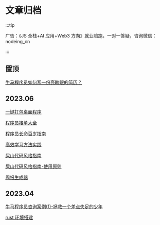 # 文章归档

:::tip

广告：《JS 全栈+AI 应用+Web3 方向》就业陪跑，一对一答疑，咨询微信：nodeing_cn

:::

## 置顶

[牛马程序员如何写一份亮瞎眼的简历？](/article/mianshi/index.html)

## 2023.06

[一键打包桌面程序](/article/2023.06/7.html)

[程序员接单大全](/article/2023.06/6.html)

[程序员长命百岁指南](/article/2023.06/2.html)

[高效学习方法实践](/article/2023.06/5.html)

[屎山代码风格指南](/article/2023.06/1.html)

[屎山代码风格指南-使用原则](/article/2023.06/3.html)

[周报生成器](/article/2023.06/4.html)

## 2023.04

[牛马程序员咨询案例(1)-拯救一个差点失足的少年](/article/2023.04/1.html)

[rust 环境搭建](/article/rust-learn/chapter1/1.html)
